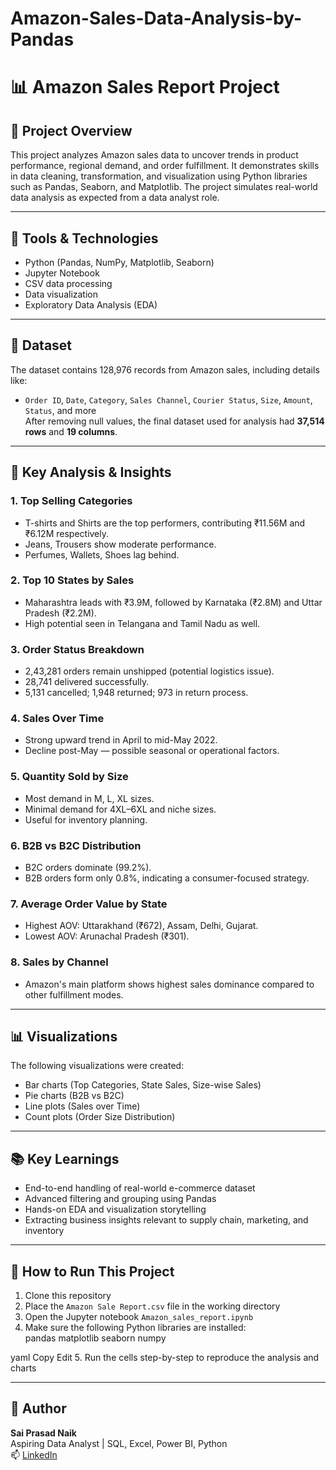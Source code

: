# Amazon-Sales-Data-Analysis-by-Pandas
# 📊 Amazon Sales Report Project

## 📝 Project Overview  
This project analyzes Amazon sales data to uncover trends in product performance, regional demand, and order fulfillment. It demonstrates skills in data cleaning, transformation, and visualization using Python libraries such as Pandas, Seaborn, and Matplotlib. The project simulates real-world data analysis as expected from a data analyst role.

---

## 🔧 Tools & Technologies  
- Python (Pandas, NumPy, Matplotlib, Seaborn)  
- Jupyter Notebook  
- CSV data processing  
- Data visualization  
- Exploratory Data Analysis (EDA)

---

## 📁 Dataset  
The dataset contains 128,976 records from Amazon sales, including details like:
- `Order ID`, `Date`, `Category`, `Sales Channel`, `Courier Status`, `Size`, `Amount`, `Status`, and more  
After removing null values, the final dataset used for analysis had **37,514 rows** and **19 columns**.

---

## 📌 Key Analysis & Insights  

### 1. Top Selling Categories  
- T-shirts and Shirts are the top performers, contributing ₹11.56M and ₹6.12M respectively.  
- Jeans, Trousers show moderate performance.  
- Perfumes, Wallets, Shoes lag behind.

### 2. Top 10 States by Sales  
- Maharashtra leads with ₹3.9M, followed by Karnataka (₹2.8M) and Uttar Pradesh (₹2.2M).  
- High potential seen in Telangana and Tamil Nadu as well.

### 3. Order Status Breakdown  
- 2,43,281 orders remain unshipped (potential logistics issue).  
- 28,741 delivered successfully.  
- 5,131 cancelled; 1,948 returned; 973 in return process.

### 4. Sales Over Time  
- Strong upward trend in April to mid-May 2022.  
- Decline post-May — possible seasonal or operational factors.

### 5. Quantity Sold by Size  
- Most demand in M, L, XL sizes.  
- Minimal demand for 4XL–6XL and niche sizes.  
- Useful for inventory planning.

### 6. B2B vs B2C Distribution  
- B2C orders dominate (99.2%).  
- B2B orders form only 0.8%, indicating a consumer-focused strategy.

### 7. Average Order Value by State  
- Highest AOV: Uttarakhand (₹672), Assam, Delhi, Gujarat.  
- Lowest AOV: Arunachal Pradesh (₹301).

### 8. Sales by Channel  
- Amazon's main platform shows highest sales dominance compared to other fulfillment modes.

---

## 📊 Visualizations  
The following visualizations were created:
- Bar charts (Top Categories, State Sales, Size-wise Sales)  
- Pie charts (B2B vs B2C)  
- Line plots (Sales over Time)  
- Count plots (Order Size Distribution)

---

## 📚 Key Learnings  
- End-to-end handling of real-world e-commerce dataset  
- Advanced filtering and grouping using Pandas  
- Hands-on EDA and visualization storytelling  
- Extracting business insights relevant to supply chain, marketing, and inventory

---

## 🚀 How to Run This Project  
1. Clone this repository  
2. Place the `Amazon Sale Report.csv` file in the working directory  
3. Open the Jupyter notebook `Amazon_sales_report.ipynb`  
4. Make sure the following Python libraries are installed:  
pandas
matplotlib
seaborn
numpy

yaml
Copy
Edit
5. Run the cells step-by-step to reproduce the analysis and charts

---

## 🔗 Author  
**Sai Prasad Naik**  
Aspiring Data Analyst | SQL, Excel, Power BI, Python  
📫 [LinkedIn](Dharavath-Sai-Prasad-Naik) 
